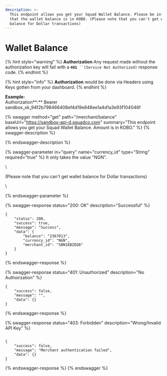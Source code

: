 ```yaml
---
description: >-
  This endpoint allows you get your Squad Wallet Balance. Please be informed
  that the wallet balance is in KOBO. (Please note that you can't get wallet
  balance for Dollar transactions)
---
```


# Wallet Balance

{% hint style="warning" %}
**Authorization** Any request made without the authorization key will fail with a **`401`**` ``(Service Not Authorized)` response code.
{% endhint %}

{% hint style="info" %}
**Authorization** would be done via Headers using Keys gotten from your dashboard.&#x20;
{% endhint %}

**Example:**\
Authorization**:** Bearer sandbox\_sk\_94f2b798466408ef4d19e848ee1a4d1a3e93f104046f

{% swagger method="get" path="/merchant/balance" baseUrl="https://sandbox-api-d.squadco.com" summary="This endpoint allows you get your Squad Wallet Balance. Amount is in KOBO." %}
{% swagger-description %}

{% endswagger-description %}

{% swagger-parameter in="query" name="currency_id" type="String" required="true" %}
It only takes the value "NGN".

\


(Please note that you can't get wallet balance for Dollar transactions)

\



{% endswagger-parameter %}

{% swagger-response status="200: OK" description="Successful" %}
```
{
    "status": 200,
    "success": true,
    "message": "Success",
    "data": {
        "balance": "2367013",
        "currency_id": "NGN",
        "merchant_id": "SBN1EBZEQ8"
    }
}
```
{% endswagger-response %}

{% swagger-response status="401: Unauthorized" description="No Authoirzation" %}
```
{
    "success": false,
    "message": "",
    "data": {}
}
```
{% endswagger-response %}

{% swagger-response status="403: Forbidden" description="Wrong/Invalid API Key" %}
```

{
    "success": false,
    "message": "Merchant authentication failed",
    "data": {}
}
```
{% endswagger-response %}
{% endswagger %}

